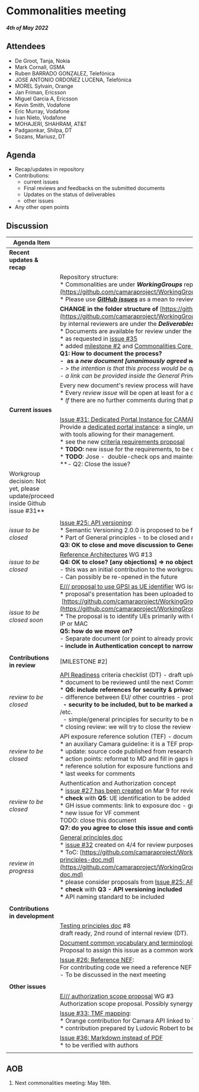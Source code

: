 # Commonalities meeting

#### *4th of May 2022*

## Attendees

* De Groot, Tanja, Nokia
* Mark Cornall, GSMA
* Ruben BARRADO GONZALEZ, Telefónica
* JOSE ANTONIO ORDOÑEZ LUCENA, Telefónica
* MOREL Sylvain, Orange
* Jan Friman, Ericsson
* Miguel Garcia A, Ericsson
* Kevin Smith, Vodafone
* Eric Murray, Vodafone
* Ivan Nieto, Vodafone
* MOHAJERI, SHAHRAM, AT&T
* Padgaonkar, Shilpa, DT
* Sozans, Mariusz, DT

## Agenda

* Recap/updates in repository
* Contributions:
    * current issues
    * Final reviews and feedbacks on the submitted documents
    * Updates on the status of deliverables
    * other issues
* Any other open points

## Discussion

| Agenda Item | Description |
| ----------- | ----------- |
| **Recent updates & recap** |  |
|  | Repository structure:<br>\* Commonalities are under <i>**WorkingGroups**</i> repo: [https://github.com/camaraproject/WorkingGroups/tree/main/Commonalities](https://github.com/camaraproject/WorkingGroups/tree/main/Commonalities)<br>\* Please use [***GitHub issues***](https://github.com/camaraproject/WorkingGroups/issues?q=is%3Aissue+is%3Aopen+label%3Acommonalities) as a mean to review or verify the status of each deliverable. |
|  | **CHANGE in the folder structure of** [https://github.com/camaraproject/WorkingGroups/tree/main/Commonalities/documentation](https://github.com/camaraproject/WorkingGroups/tree/main/Commonalities/documentation):<br>\* Core documents accepted by internal reviewers are under the <b>*Deliverables*</b> directory<br>\* Documents are available for review under the <b>*Working*</b> directory<br>\* as requested in [issue #35](https://github.com/camaraproject/WorkingGroups/issues/35)<br>\* added [milestone #2](https://github.com/camaraproject/WorkingGroups/milestone/1) and [Commonalities Core Documentation](https://github.com/camaraproject/WorkingGroups/projects) project for better transparency<br>**Q1: How to document the process?**<br>**\-  as a *new document [unanimously agreed within call]***<br>*\- \> the intention is that this process would be applicable to the whole Camara project*<br>*\- a link can be provided inside the General Principles document* |
|  | Every new document's review process will have a dedicated GitHub issue:<br>\* Every *review issue* will be open at least for a duration of **4 weeks**.<br>\* *If* there are no further comments during that period we consider the document as <b>*final*</b> and <b>*accepted*</b> by the working group. |
| **Current issues** |  |
|  | [Issue #31: Dedicated Portal Instance for CAMARA](https://github.com/camaraproject/WorkingGroups/issues/31):<br>Provide a [dedicated portal instance](https://github.com/camaraproject/WorkingGroups/blob/main/Commonalities/documentation/Deliverables/API%20Portal%20Capabilities.pdf): a single, unified portal instance for the entire project, hosting the different APIs developed and with tools allowing for their management.<br>\* see the new [criteria requirements proposal](https://github.com/camaraproject/WorkingGroups/blob/main/Commonalities/documentation/Working/API%20development%20portal%20requirements)<br>\* **TODO:** new issue for the requirements, to be check also with TEF<br>\* **TODO**: Jose -  double-check ops and maintenance <br>**\- Q2: Close the issue? 
Workgroup decision: Not yet, please update/proceed inside Github issue \#31**<br> |
|  |  |
| *issue to be closed* | [Issue #25: API versioning](https://github.com/camaraproject/WorkingGroups/issues/25):<br>\* Semantic Versioning 2.0.0 is proposed to be followed<br>\* Part of General principles - to be closed and reviewed there<br>**Q3: OK to close and move discussion to General Principles? Yes** ***[unanimously agreed within call]*** |
| *issue to be closed* | [Reference Architectures](https://github.com/camaraproject/WorkingGroups/issues/13) WG #13<br>**Q4: OK to close? [any objections] => no objections *[unanimously agreed within call]***<br>\- this was an initial contribution to the workgroup<br>\- Can possibly be re\-opened in the future |
| *issue to be closed soon* | [E/// proposal to use GPSI as UE identifier](https://github.com/camaraproject/rep_main/issues/36) WG issue #4<br>\* proposal's presentation has been uploaded to:<br> [https://github.com/camaraproject/WorkingGroups/blob/main/Commonalities/documentation/Deliverables/UE%20identifiers.pptx](https://github.com/camaraproject/WorkingGroups/blob/main/Commonalities/documentation/Deliverables/UE%20identifiers.pptx)<br>\* The proposal is to identify UEs primarily with GPSI (in any existing format either MSISDN or ext identifier) and optionally with UE IP or MAC<br>**Q5: how do we move on?**<br>\- Separate document \(or point to already provided supporting documentation\) \- no\, see also comment in GitHub issue<br>**\- include in Authentication concept to narrow the number of documents** *[unanimously agreed within call]* |
|  |  |
| **Contributions in review** | [MILESTONE #2] |
| *review to be closed* | [API Readiness](https://github.com/camaraproject/WorkingGroups/blob/main/Commonalities/documentation/Working/API-Readiness-Checklist.md) criteria checklist (DT) - draft uploaded by DT on Jan 26, [GitHub issue](https://github.com/camaraproject/rep_main/issues/35) #5<br>\* document to be reviewed until the next Commonalities meeting<br>\* **Q6: include references for security & privacy principles?**<br>\- difference between EU/ other countries \- problem with privacy \- to be verified and commented on<br>  **\- security to be included\, but to be marked as not mandatory** \- implementation may be needed to verify all boundary aspects /etc\.<br>  - simple/general principles for security to be mandatory, the rest depends on implementation<br>\* closing review: we will try to close the review during the next commonalities meeting |
| *review to be closed* | API exposure reference solution (TEF) - document for review (Feb 4), [GitHub issue](https://github.com/camaraproject/rep_main/issues/41) #1<br>\* an auxiliary Camara guideline: it is a TEF proposal for partners interested in examples of exposing with CAPIF<br>\* update: source code published from research project<br>\* action points: reformat to MD and fill in gaps in CAPIF definition - exhaustive analysis, to provide more details<br>\* reference solution for exposure functions and validation<br>\* last weeks for comments |
| *review to be closed* | Authentication and Authorization concept<br>\* [issue #27 has been created](https://github.com/camaraproject/WorkingGroups/issues/27) on Mar 9 for review, please do not hesitate to post comments and reviews!<br>\* **check** with **Q5**: UE identification to be added - TBD<br>\* GH issue comments: link to exposure doc - good idea + glossary<br>\* new issue for VF comment<br>TODO: close this document <br>**Q7: do you agree to close this issue and continue in separate with UEId addendum? Yes *[no objections]*** |
| *review in progress* | [General principles doc](https://github.com/camaraproject/rep_main/issues/29)<br>\* [issue #32](https://github.com/camaraproject/WorkingGroups/issues/32) created on 4/4 for review purposes<br>\* ToC: [https://github.com/camaraproject/WorkingGroups/blob/main/Commonalities/documentation/Deliverables/General-principles-doc.md](https://github.com/camaraproject/WorkingGroups/blob/main/Commonalities/documentation/Deliverables/General-principles-doc.md)<br>\* please consider proposals from [Issue #25: API versioning](https://github.com/camaraproject/WorkingGroups/issues/25)<br>\* **check** with **Q3 - API versioning included**<br>**\*** API naming standard to be included |
|  |  |
| **Contributions in development** |  |
|  | [Testing principles doc](https://github.com/camaraproject/rep_main/issues/28) #8<br>draft ready, 2nd round of internal review (DT). |
|  | [Document common vocabulary and terminologies across API families => Standard resources description](https://github.com/camaraproject/rep_main/issues/24) WG#10<br>Proposal to assign this issue as a common working group task -> open GLOSSARY |
|  | [Issue #26: Reference NEF](https://github.com/camaraproject/WorkingGroups/issues/26):<br>For contributing code we need a reference NEF on which the code can be based.<br>\- To be discussed in the next meeting |
|  |  |
| **Other issues** |  |
|  | [E/// authorization scope proposal](https://github.com/camaraproject/rep_main/issues/37) WG #3<br>Authorization scope proposal. Possibly synergy with the auth. concept (WG #27). |
|  | [Issue #33: TMF mapping](https://github.com/camaraproject/WorkingGroups/issues/33):<br>\* Orange contribution for Camara API linked to TMF API<br>\* contribution prepared by Ludovic Robert to be presented it in detail next month |
|  | [Issue #36: Markdown instead of PDF](https://github.com/camaraproject/WorkingGroups/issues/36)<br>\* to be verified with authors |
|  |  |

## AOB

1. Next commonalities meeting: May 18th.
